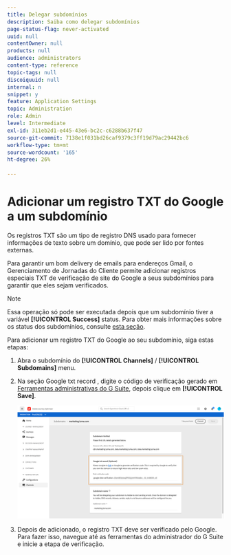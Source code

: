 ```yaml
---
title: Delegar subdomínios
description: Saiba como delegar subdomínios
page-status-flag: never-activated
uuid: null
contentOwner: null
products: null
audience: administrators
content-type: reference
topic-tags: null
discoiquuid: null
internal: n
snippet: y
feature: Application Settings
topic: Administration
role: Admin
level: Intermediate
exl-id: 311eb2d1-e445-43e6-bc2c-c6288b637f47
source-git-commit: 7138e1f031bd26caf9379c3ff19d79ac29442bc6
workflow-type: tm+mt
source-wordcount: '165'
ht-degree: 26%

---
```


# Adicionar um registro TXT do Google a um subdomínio

Os registros TXT são um tipo de registro DNS usado para fornecer informações de texto sobre um domínio, que pode ser lido por fontes externas.

Para garantir um bom delivery de emails para endereços Gmail, o Gerenciamento de Jornadas do Cliente permite adicionar registros especiais TXT de verificação de site do Google a seus subdomínios para garantir que eles sejam verificados.

>[!NOTE]
>
> Essa operação só pode ser executada depois que um subdomínio tiver a variável **[!UICONTROL Success]** status. Para obter mais informações sobre os status dos subdomínios, consulte [esta seção](access-subdomains.md).

Para adicionar um registro TXT do Google ao seu subdomínio, siga estas etapas:

1. Abra o subdomínio do **[!UICONTROL Channels]** / **[!UICONTROL Subdomains]** menu.

1. Na seção Google txt record , digite o código de verificação gerado em [Ferramentas administrativas do G Suite](https://support.google.com/a/answer/183895), depois clique em **[!UICONTROL Save]**.

   ![](../assets/subdomain-google-txt.png)

1. Depois de adicionado, o registro TXT deve ser verificado pelo Google. Para fazer isso, navegue até as ferramentas do administrador do G Suite e inicie a etapa de verificação.
